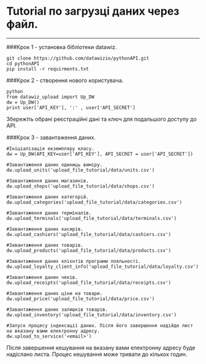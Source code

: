 # Tutorial по загрузці даних через файл.
---



###Крок 1 - установка бібліотеки datawiz.
```
git clone https://github.com/datawizio/pythonAPI.git
cd pythonAPI
pip install -r requirments.txt
```
###Крок 2 - створення нового користувача.
```
python
from datawiz_upload import Up_DW
dw = Up_DW()
print user['API_KEY'], ':' , user['API_SECRET']
```
Збережіть обрані реєстраційні дані та ключ для подальшого доступу до API.

###Крок 3 - завантаження даних.
```
#Ініціалізація екземпляру класу.
dw = Up_DW(API_KEY=user['API_KEY'], API_SECRET = user['API_SECRET'])

#Завантаження даних одиниць виміру.
dw.upload_units('upload_file_tutorial/data/units.csv')

#Завантаження даних магазинів.
dw.upload_shops('upload_file_tutorial/data/shops.csv')

#Завантаження даних категорій.
dw.upload_categories('upload_file_tutorial/data/categories.csv')

#Завантаження даних терміналів.
dw.upload_terminals('upload_file_tutorial/data/terminals.csv')

#Завантаження даних касирів.
dw.upload_cashiers('upload_file_tutorial/data/cashiers.csv')

#Завантаження даних товарів.
dw.upload_products('upload_file_tutorial/data/products.csv')

#Завантаження даних клієнтів програми лояльності.
dw.upload_loyalty_client_info('upload_file_tutorial/data/loyalty.csv')

#Завантаження даних чеків.
dw.upload_receipts('upload_file_tutorial/data/receipts.csv')

#Завантаження даних ціни на товари.
dw.upload_price('upload_file_tutorial/data/price.csv')

#Завантаження даних залишків товарів.
dw.upload_inventory('upload_file_tutorial/data/inventory.csv')

#Запуск процесу індексації даних. Після його завершення надійде лист на вказану вами електронну адресу.
dw.upload_to_service('<email>')
```
Після завершення кешування на вказану вами електронну адресу буде надіслано листа. Процес кешування може тривати до кількох годин.
